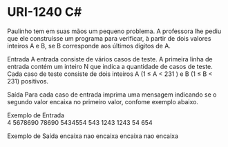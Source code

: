 # URI-1240 C#

Paulinho tem em suas mãos um pequeno problema. A professora lhe pediu que ele construísse um programa para verificar, à partir de dois valores inteiros A e B, se B corresponde aos últimos dígitos de A.

Entrada
A entrada consiste de vários casos de teste. A primeira linha de entrada contém um inteiro N que indica a quantidade de casos de teste. Cada caso de teste consiste de dois inteiros A (1 ≤ A < 231 ) e B (1 ≤ B < 231) positivos.

Saída
Para cada caso de entrada imprima uma mensagem indicando se o segundo valor encaixa no primeiro valor, confome exemplo abaixo.


Exemplo de Entrada	
4
5678690 78690
5434554 543
1243 1243
54 654

Exemplo de Saída
encaixa
nao encaixa
encaixa
nao encaixa
